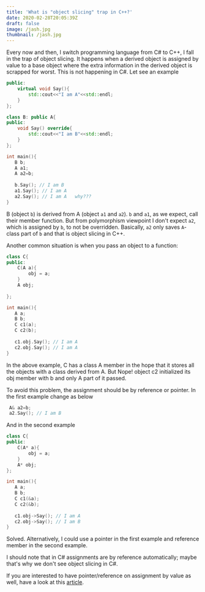 ```yaml
---
title: 'What is "object slicing" trap in C++?'
date: 2020-02-28T20:05:39Z
draft: false
image: /jash.jpg
thumbnail: /jash.jpg
---
```

Every now and then, I switch programming language from C# to C++, I fall in the trap of object slicing. It happens when a derived object is assigned by value to a base object where the extra information in the derived object is scrapped for worst. This is not happening in C#. Let see an example<br/>

```cpp
public:
    virtual void Say(){
        std::cout<<"I am A"<<std::endl;
    }
};

class B: public A{
public:
    void Say() override{
        std::cout<<"I am B"<<std::endl;
    }
};

int main(){
   B b;
   A a1;
   A a2=b;
   
   b.Say(); // I am B
   a1.Say(); // I am A
   a2.Say(); // I am A   why???
}
```
 
B (object `b`) is derived from A (object `a1` and `a2`). `b` and `a1`, as we expect, call their member function. But from polymorphism viewpoint I don't expect `a2`, which is assigned by `b`, to  not be overridden. Basically, `a2` only saves `A`-class part of `b` and that is object slicing in C++.<br/>


Another common situation is when you pass an object to a function:<br/>

```c++
class C{
public:
    C(A a){
        obj = a;
    }
    A obj;
    
};

int main(){
   A a;
   B b;
   C c1(a);
   C c2(b);
   
   c1.obj.Say(); // I am A
   c2.obj.Say(); // I am A
}
```
 
In the above example, C has a class A member in the hope that it stores all the objects with a class derived from A. But Nope! object c2 initialized its obj member with b and only A part of it passed.<br/>
 
To avoid this problem, the assignment should be by reference or pointer. In the first example change as below<br/>

 ```c++   
  A& a2=b;
  a2.Say(); // I am B
 ```
And in the second example <br/>

```cpp
class C{
public:
    C(A* a){
        obj = a;
    }
    A* obj;
};

int main(){
   A a;
   B b;
   C c1(&a);
   C c2(&b);
   
   c1.obj->Say(); // I am A
   c2.obj->Say(); // I am B
}
```

Solved. Alternatively, I could use a pointer in the first example and reference member in the second example. <br/>

I should note that in C# assignments are by reference automatically; maybe that's why we don't see object slicing in C#. <br/>

If you are interested to have pointer/reference on assignment by value as well, have a look at this [article](https://www.modernescpp.com/index.php/c-core-guidelines-copy-and-move-rules).<br/>
